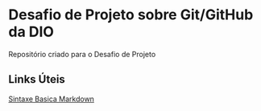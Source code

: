 # Desafio de Projeto sobre Git/GitHub da DIO
 Repositório criado para o Desafio de Projeto
## Links Úteis
[Sintaxe Basica Markdown](https://www.markdownguide.org/basic-syntax/)
